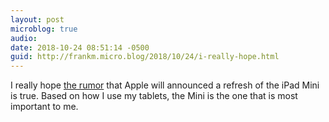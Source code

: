 ```yaml
---
layout: post
microblog: true
audio: 
date: 2018-10-24 08:51:14 -0500
guid: http://frankm.micro.blog/2018/10/24/i-really-hope.html
---
```

I really hope [the rumor](https://appleinsider.com/articles/18/10/23/ipad-mini-refresh-predicted-but-may-not-be-at-october-ipad-pro-mac-event) that Apple will announced a refresh of the iPad Mini is true. Based on how I use my tablets, the Mini is the one that is most important to me. 
